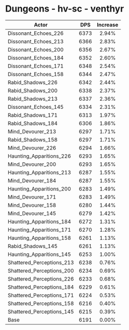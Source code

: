 # Dungeons - hv-sc - venthyr
| Actor | DPS | Increase |
|---|:---:|:---:|
|Dissonant_Echoes_226|6373|2.94%|
|Dissonant_Echoes_213|6366|2.83%|
|Dissonant_Echoes_200|6356|2.67%|
|Dissonant_Echoes_184|6352|2.60%|
|Dissonant_Echoes_171|6348|2.54%|
|Dissonant_Echoes_158|6344|2.47%|
|Rabid_Shadows_226|6342|2.44%|
|Rabid_Shadows_200|6338|2.37%|
|Rabid_Shadows_213|6337|2.36%|
|Dissonant_Echoes_145|6334|2.31%|
|Rabid_Shadows_171|6313|1.97%|
|Rabid_Shadows_184|6306|1.86%|
|Mind_Devourer_213|6297|1.71%|
|Rabid_Shadows_158|6297|1.71%|
|Mind_Devourer_226|6294|1.66%|
|Haunting_Apparitions_226|6293|1.65%|
|Mind_Devourer_200|6293|1.65%|
|Haunting_Apparitions_213|6287|1.55%|
|Mind_Devourer_184|6287|1.55%|
|Haunting_Apparitions_200|6283|1.49%|
|Mind_Devourer_171|6283|1.49%|
|Mind_Devourer_158|6280|1.44%|
|Mind_Devourer_145|6279|1.42%|
|Haunting_Apparitions_184|6272|1.31%|
|Haunting_Apparitions_171|6270|1.28%|
|Haunting_Apparitions_158|6261|1.13%|
|Rabid_Shadows_145|6261|1.13%|
|Haunting_Apparitions_145|6253|1.00%|
|Shattered_Perceptions_213|6238|0.76%|
|Shattered_Perceptions_200|6234|0.69%|
|Shattered_Perceptions_226|6233|0.68%|
|Shattered_Perceptions_184|6229|0.61%|
|Shattered_Perceptions_171|6224|0.53%|
|Shattered_Perceptions_158|6216|0.40%|
|Shattered_Perceptions_145|6215|0.39%|
|Base|6191|0.00%|
